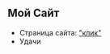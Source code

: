 ## Мой Сайт

- Страница сайта: ["клик"](https://georgopulos.github.io/site_georgopulos.github.io/)
- Удачи
